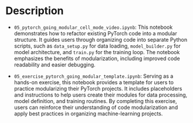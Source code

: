 # Description

* `05_pytorch_going_modular_cell_mode_video.ipynb`: This notebook demonstrates how to refactor existing PyTorch code into a modular structure. It guides users through organizing code into separate Python scripts, such as `data_setup.py` for data loading, `model_builder.py` for model architecture, and `train.py` for the training loop. The notebook emphasizes the benefits of modularization, including improved code readability and easier debugging.

* `05_exercise_pytorch_going_modular_template.ipynb`: Serving as a hands-on exercise, this notebook provides a template for users to practice modularizing their PyTorch projects. It includes placeholders and instructions to help users create their modules for data processing, model definition, and training routines. By completing this exercise, users can reinforce their understanding of code modularization and apply best practices in organizing machine-learning projects.

